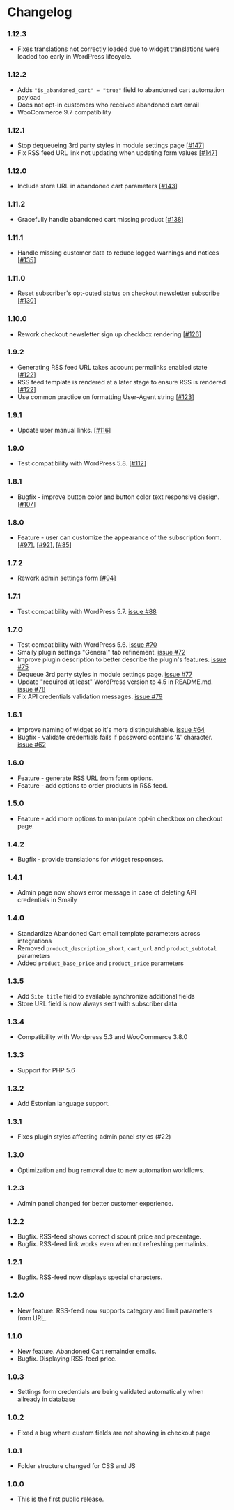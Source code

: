 # Changelog

### 1.12.3

- Fixes translations not correctly loaded due to widget translations were loaded too early in WordPress lifecycle.

### 1.12.2

- Adds `"is_abandoned_cart" = "true"` field to abandoned cart automation payload
- Does not opt-in customers who received abandoned cart email
- WooCommerce 9.7 compatibility

### 1.12.1

- Stop dequeueing 3rd party styles in module settings page [[#147](https://github.com/sendsmaily/smaily-woocommerce-plugin/pull/147)]
- Fix RSS feed URL link not updating when updating form values [[#147](https://github.com/sendsmaily/smaily-woocommerce-plugin/pull/147)]

### 1.12.0

- Include store URL in abandoned cart parameters [[#143](https://github.com/sendsmaily/smaily-woocommerce-plugin/pull/143)]

### 1.11.2

- Gracefully handle abandoned cart missing product [[#138](https://github.com/sendsmaily/smaily-woocommerce-plugin/pull/138)]

### 1.11.1

- Handle missing customer data to reduce logged warnings and notices [[#135](https://github.com/sendsmaily/smaily-woocommerce-plugin/pull/135)]

### 1.11.0

- Reset subscriber's opt-outed status on checkout newsletter subscribe [[#130](https://github.com/sendsmaily/smaily-woocommerce-plugin/pull/130)]

### 1.10.0

- Rework checkout newsletter sign up checkbox rendering [[#126](https://github.com/sendsmaily/smaily-woocommerce-plugin/pull/126)]

### 1.9.2

- Generating RSS feed URL takes account permalinks enabled state [[#122](https://github.com/sendsmaily/smaily-woocommerce-plugin/pull/122)]
- RSS feed template is rendered at a later stage to ensure RSS is rendered [[#122](https://github.com/sendsmaily/smaily-woocommerce-plugin/pull/122)]
- Use common practice on formatting User-Agent string [[#123](https://github.com/sendsmaily/smaily-woocommerce-plugin/pull/123)]

### 1.9.1

- Update user manual links. [[#116](https://github.com/sendsmaily/smaily-woocommerce-plugin/pull/116)]

### 1.9.0

- Test compatibility with WordPress 5.8. [[#112](https://github.com/sendsmaily/smaily-woocommerce-plugin/pull/112)]

### 1.8.1

- Bugfix - improve button color and button color text responsive design. [[#107](https://github.com/sendsmaily/smaily-woocommerce-plugin/pull/107)]

### 1.8.0

- Feature - user can customize the appearance of the subscription form. [[#97](https://github.com/sendsmaily/smaily-woocommerce-plugin/pull/97)], [[#92](https://github.com/sendsmaily/smaily-woocommerce-plugin/pull/92)], [[#85](https://github.com/sendsmaily/smaily-woocommerce-plugin/issues/85)]

### 1.7.2

- Rework admin settings form [[#94](https://github.com/sendsmaily/smaily-woocommerce-plugin/pull/94)]

### 1.7.1

- Test compatibility with WordPress 5.7. [issue #88](https://github.com/sendsmaily/smaily-woocommerce-plugin/issues/88)

### 1.7.0

- Test compatibility with WordPress 5.6. [issue #70](https://github.com/sendsmaily/smaily-woocommerce-plugin/issues/70)
- Smaily plugin settings "General" tab refinement. [issue #72](https://github.com/sendsmaily/smaily-woocommerce-plugin/pull/72)
- Improve plugin description to better describe the plugin's features. [issue #75](https://github.com/sendsmaily/smaily-woocommerce-plugin/pull/75)
- Dequeue 3rd party styles in module settings page. [issue #77](https://github.com/sendsmaily/smaily-woocommerce-plugin/pull/77)
- Update "required at least" WordPress version to 4.5 in README.md. [issue #78](https://github.com/sendsmaily/smaily-woocommerce-plugin/pull/78)
- Fix API credentials validation messages. [issue #79](https://github.com/sendsmaily/smaily-woocommerce-plugin/pull/79)

### 1.6.1

- Improve naming of widget so it's more distinguishable. [issue #64](https://github.com/sendsmaily/smaily-woocommerce-plugin/issues/64)
- Bugfix - validate credentials fails if password contains '&' character. [issue #62](https://github.com/sendsmaily/smaily-woocommerce-plugin/issues/62)

### 1.6.0

- Feature - generate RSS URL from form options.
- Feature - add options to order products in RSS feed.

### 1.5.0

- Feature - add more options to manipulate opt-in checkbox on checkout page.

### 1.4.2

- Bugfix - provide translations for widget responses.

### 1.4.1

- Admin page now shows error message in case of deleting API credentials in Smaily

### 1.4.0

- Standardize Abandoned Cart email template parameters across integrations
- Removed `product_description_short`, `cart_url` and `product_subtotal` parameters
- Added `product_base_price` and `product_price` parameters

### 1.3.5

- Add `Site title` field to available synchronize additional fields
- Store URL field is now always sent with subscriber data

### 1.3.4

- Compatibility with Wordpress 5.3 and WooCommerce 3.8.0

### 1.3.3

- Support for PHP 5.6

### 1.3.2

- Add Estonian language support.

### 1.3.1

- Fixes plugin styles affecting admin panel styles (#22)

### 1.3.0

- Optimization and bug removal due to new automation workflows.

### 1.2.3

- Admin panel changed for better customer experience.

### 1.2.2

- Bugfix. RSS-feed shows correct discount price and precentage.
- Bugfix. RSS-feed link works even when not refreshing permalinks.

### 1.2.1

- Bugfix. RSS-feed now displays special characters.

### 1.2.0

- New feature. RSS-feed now supports category and limit parameters from URL.

### 1.1.0

- New feature. Abandoned Cart remainder emails.
- Bugfix. Displaying RSS-feed price.

### 1.0.3

- Settings form credentials are being validated automatically when allready in database

### 1.0.2

- Fixed a bug where custom fields are not showing in checkout page

### 1.0.1

- Folder structure changed for CSS and JS

### 1.0.0

- This is the first public release.
